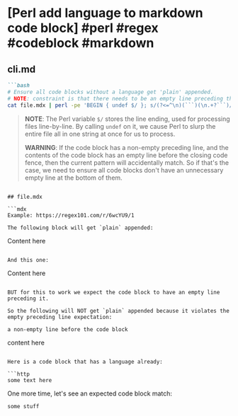 # [Perl add language to markdown code block] #perl #regex #codeblock #markdown

## cli.md

```markdown
```bash
# Ensure all code blocks without a language get 'plain' appended.
# NOTE: constraint is that there needs to be an empty line preceding the code block.
cat file.mdx | perl -pe 'BEGIN { undef $/ }; s/(?<=^\n)(```)(\n.+?```)/\1plain\2/s'
```

> **NOTE**: The Perl variable `$/` stores the line ending, used for processing files line-by-line. By calling `undef` on it, we cause Perl to slurp the entire file all in one string at once for us to process.
>
> **WARNING**: If the code block has a non-empty preceding line, and the contents of the code block has an empty line before the closing code fence, then the current pattern will accidentally match. So if that's the case, we need to ensure all code blocks don't have an unnecessary empty line at the bottom of them.
```

## file.mdx

```mdx
Example: https://regex101.com/r/6wcYU9/1

The following block will get `plain` appended:

```
Content here
```

And this one:

```
Content here
```

BUT for this to work we expect the code block to have an empty line preceding it.

So the following will NOT get `plain` appended because it violates the empty preceding line expectation:

a non-empty line before the code block
```
content here
```

Here is a code block that has a language already:

```http
some text here
```

One more time, let's see an expected code block match:

```
some stuff
```
```

